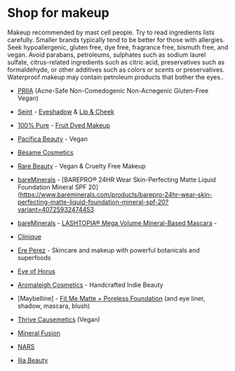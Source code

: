 <!--
source: jph
tags: shop
-->

# Shop for makeup

Makeup recommended by mast cell people. Try to read ingredients lists carefully.
Smaller brands typically tend to be better for those with allergies. Seek
hypoallergenic, gluten free, dye free, fragrance free, bismuth free, and vegan.
Avoid parabans, petroleums, sulphates such as sodium laurel sulfate,
citrus-related ingredients such as citric acid, preservatives such as
formaldehyde, or other additives such as colors or scents or preservatives.
Waterproof makeup may contain petroleum products that bother the eyes..

* [PRIIA](https://www.priia.com) (Acne-Safe Non-Comedogenic Non-Acnegenic Gluten-Free Vegan)

* [Seint](https://www.seintofficial.com) - [Eyeshadow](https://www.seintofficial.com/en/shop/retail/116/eyeshadow) & [Lip & Cheek](https://www.seintofficial.com/en/shop/retail/353/lip-cheek)

* [100% Pure](https://www.100percentpure.com) - [Fruit Dyed Makeup](https://www.100percentpure.com/collections/fruit-dyed-makeup)

* [Pacifica Beauty](https://www.pacificabeauty.com) - Vegan

* [Bésame Cosmetics](https://besamecosmetics.com)

* [Rare Beauty](https://www.rarebeauty.com) -  Vegan & Cruelty Free Makeup

* [bareMinerals](https://www.bareminerals.com) - [BAREPRO® 24HR Wear Skin-Perfecting Matte Liquid Foundation Mineral SPF 20](https://www.bareminerals.com/products/barepro-24hr-wear-skin-perfecting-matte-liquid-foundation-mineral-spf-20?variant=40725932474453

* [bareMinerals](https://www.bareminerals.com) - [LASHTOPIA® Mega Volume Mineral-Based Mascara](https://www.bareminerals.com/products/lashtopia-mega-volume-mineral-based-mascara?variant=40493846560853) -

* [Clinique](https://www.clinique.com)

* [Ere Perez](https://ereperez.com) - Skincare and makeup with powerful botanicals and superfoods

* [Eye of Horus](https://www.eyeofhoruscosmetics.com)

* [Aromaleigh Cosmetics](https://www.aromaleighcosmetics.com) - Handcrafted Indie Beauty

* [Maybelline] - [Fit Me Matte + Poreless Foundation](https://www.maybelline.co.uk/all-products/face-makeup/foundation/fit-me-matte-poreless-foundation) (and eye liner, shadow, mascara, blush)

* [Thrive Causemetics](https://thrivecausemetics.com/) (Vegan)

* [Mineral Fusion](https://www.mineralfusion.com/)

* [NARS](https://www.narscosmetics.com/)

* [Ilia Beauty](https://iliabeauty.com/)
